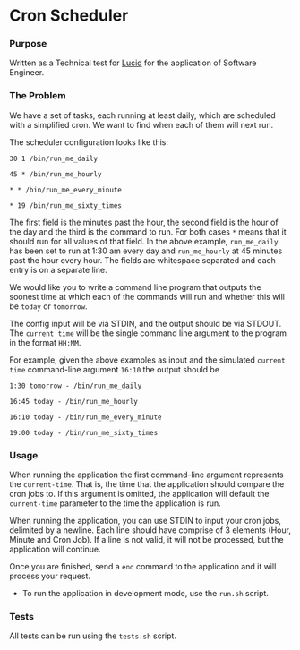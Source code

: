 # Cron Scheduler

### Purpose
Written as a Technical test for [Lucid](https://luc.id/) for the application of Software Engineer.

### The Problem
We have a set of tasks, each running at least daily, which are scheduled with a simplified cron. We want to find when each of them will next run.

The scheduler configuration looks like this:

```text
30 1 /bin/run_me_daily

45 * /bin/run_me_hourly

* * /bin/run_me_every_minute

* 19 /bin/run_me_sixty_times
```

The first field is the minutes past the hour, the second field is the hour of the day and the third is the command to run. For both cases `*` means that it should run for all values of that field. In the above example, `run_me_daily` has been set to run at 1:30 am every day and `run_me_hourly` at 45 minutes past the hour every hour. The fields
 are whitespace separated and each entry is on a separate line.

We would like you to write a command line program that outputs the soonest time at which each of the commands will run and whether this will be `today` or `tomorrow`.

The config input will be via STDIN, and the output should be via STDOUT. The `current time` will be the single command line argument to the program in the format `HH:MM`.

For example, given the above examples as input and the simulated `current time` command-line argument `16:10` the output should be

```text
1:30 tomorrow - /bin/run_me_daily

16:45 today - /bin/run_me_hourly

16:10 today - /bin/run_me_every_minute

19:00 today - /bin/run_me_sixty_times
```

### Usage
When running the application the first command-line argument represents the `current-time`. That is, the time that the application should compare the cron jobs to. If this argument is omitted, the application will default the `current-time` parameter to the time the application is run. 

When running the application, you can use STDIN to input your cron jobs, delimited by a newline. Each line should have comprise of 3 elements (Hour, Minute and Cron Job). If a line is not valid, it will not be processed, but the application will continue.

Once you are finished, send a `end` command to the application and it will process your request. 

- To run the application in development mode, use the `run.sh` script. 

### Tests
All tests can be run using the `tests.sh` script.